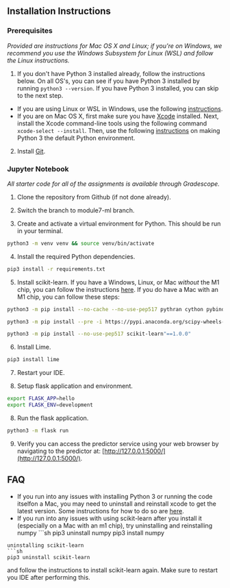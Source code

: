## Installation Instructions

### Prerequisites 

_Provided are instructions for Mac OS X and Linux; if you're on Windows, we recommend you use the Windows Subsystem for Linux (WSL) and follow the Linux instructions._

1. If you don't have Python 3 installed already, follow the instructions below.  On all OS's, you can see if you have Python 3 installed by running `python3 --version`.  If you have Python 3 installed, you can skip to the next step.

* If you are using Linux or WSL in Windows, use the following [instructions](https://www.digitalocean.com/community/tutorials/how-to-install-python-3-and-set-up-a-programming-environment-on-an-ubuntu-20-04-server).  
* If you are on Mac OS X, first make sure you have [Xcode](https://developer.apple.com/xcode/) installed.  Next, install the Xcode command-line tools using the following command `xcode-select --install`.  Then, use the following [instructions](https://opensource.com/article/19/5/python-3-default-mac) on making Python 3 the default Python environment.

2. Install [Git](https://git-scm.com/book/en/v2/Getting-Started-Installing-Git).

### Jupyter Notebook

_All starter code for all of the assignments is available through Gradescope._

1. Clone the repository from Github (if not done already).

2. Switch the branch to module7-ml branch.

3. Create and activate a virtual environment for Python.  This should be run in your terminal.

```sh
python3 -m venv venv && source venv/bin/activate
```

4. Install the required Python dependencies.

```sh
pip3 install -r requirements.txt
```

5. Install scikit-learn.  If you have a Windows, Linux, or Mac _without_ the M1 chip, you can follow the instructions [here](https://scikit-learn.org/stable/install.html).  If you do have a Mac with an M1 chip, you can follow these steps:

```sh
python3 -m pip install --no-cache --no-use-pep517 pythran cython pybind11 gast"==0.4.0"

python3 -m pip install --pre -i https://pypi.anaconda.org/scipy-wheels-nightly/simple scipy

python3 -m pip install --no-use-pep517 scikit-learn"==1.0.0"
```

6. Install Lime.

```sh
pip3 install lime
```

7. Restart your IDE.

8. Setup flask application and environment.

```sh
export FLASK_APP=hello
export FLASK_ENV=development
```

8. Run the flask application.

```sh
python3 -m flask run
```

9. Verify you can access the predictor service using your web browser by navigating to the predictor at: [http://127.0.0.1:5000/](http://127.0.0.1:5000/).

## FAQ
* If you run into any issues with installing Python 3 or running the code itselfon a Mac, you may need to uninstall and reinstall xcode to get the latest version.  Some instructions for how to do so are [here](https://inthetechpit.com/2019/12/31/how-to-clean-uninstall-xcode-on-mac/).
* If you run into any issues with using scikit-learn after you install it (especially on a Mac with an m1 chip), try uninstalling and reinstalling numpy ```sh
pip3 uninstall numpy
pip3 install numpy
```
uninstalling scikit-learn
```sh
pip3 uninstall scikit-learn
```
and follow the instructions to install scikit-learn again.  Make sure to restart you IDE after performing this.
